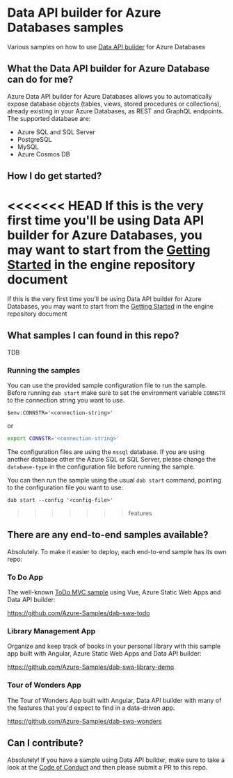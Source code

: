 # Data API builder for Azure Databases samples

Various samples on how to use [Data API builder](https://github.com/Azure/data-api-builder) for Azure Databases 

## What the Data API builder for Azure Database can do for me?

Azure Data API builder for Azure Databases allows you to automatically expose database objects (tables, views, stored procedures or collections), already existing in your Azure Databases, as REST and GraphQL endpoints. The supported database are:

- Azure SQL and SQL Server
- PostgreSQL
- MySQL
- Azure Cosmos DB 

## How I do get started?

<<<<<<< HEAD
If this is the very first time you'll be using Data API builder for Azure Databases, you may want to start from the [Getting Started](https://aka.ms/dabdocs) in the engine repository document
=======
If this is the very first time you'll be using Data API builder for Azure Databases, you may want to start from the [Getting Started](https://github.com/Azure/hawaii-engine/getting-started.md) in the engine repository document

## What samples I can found in this repo?

TDB

### Running the samples

You can use the provided sample configuration file to run the sample. Before running `dab start` make sure to set the environment variable `CONNSTR` to the connection string you want to use.

```powerhsell
$env:CONNSTR='<connection-string>'
```

or 

```bash
export CONNSTR='<connection-string>'
```

The configuration files are using the `mssql` database. If you are using another database other the Azure SQL or SQL Server, please change the `database-type` in the configuration file before running the sample.

You can then run the sample using the usual `dab start` command, pointing to the configuration file you want to use:

```shell
dab start --config '<config-file>'
```
>>>>>>> features

## There are any end-to-end samples available?

Absolutely. To make it easier to deploy, each end-to-end sample has its own repo:

### To Do App

The well-known [ToDo MVC sample](https://todomvc.com/) using Vue, Azure Static Web Apps and Data API builder:

https://github.com/Azure-Samples/dab-swa-todo

### Library Management App

Organize and keep track of books in your personal library with this sample app built with Angular, Azure Static Web Apps and Data API builder:

https://github.com/Azure-Samples/dab-swa-library-demo

### Tour of Wonders App

The Tour of Wonders App built with Angular, Data API builder with many of the features that you'd expect to find in a data-driven app.

https://github.com/Azure-Samples/dab-swa-wonders

## Can I contribute?

Absolutely! If you have a sample using Data API builder, make sure to take a look at the [Code of Conduct](./CODE_OF_CONDUCT.md) and then please submit a PR to this repo.
